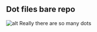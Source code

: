 ## Dot files bare repo

![alt Really there are so many dots](https://www.azuremagazine.com/wp-content/uploads/2012/01/Kusamas-Obilteration-Room-01-800x531.jpg)
